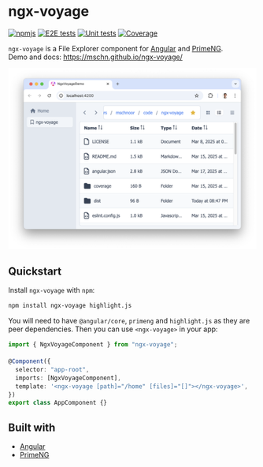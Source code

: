 # ngx-voyage

[![npmjs](https://img.shields.io/npm/v/ngx-voyage?color=blue)](https://www.npmjs.com/package/ngx-voyage)
[![E2E tests](https://github.com/mschn/ngx-voyage/actions/workflows/e2e_tests.yml/badge.svg)](https://github.com/mschn/ngx-voyage/actions/workflows/e2e_tests.yml)
[![Unit tests](https://github.com/mschn/ngx-voyage/actions/workflows/unit_tests.yml/badge.svg)](https://github.com/mschn/ngx-voyage/actions/workflows/unit_tests.yml)
[![Coverage](https://sonarcloud.io/api/project_badges/measure?project=mschn_ngx-voyage&metric=coverage)](https://sonarcloud.io/summary/new_code?id=mschn_ngx-voyage)

`ngx-voyage` is a File Explorer component for [Angular](https://angular.dev/) and [PrimeNG](https://primeng.org/).\
Demo and docs: https://mschn.github.io/ngx-voyage/

<p align="center">
  <img src="https://raw.githubusercontent.com/mschn/ngx-voyage/refs/heads/main/projects/demo/public/light.png" />
</p>

## Quickstart

Install `ngx-voyage` with `npm`:

```bash
npm install ngx-voyage highlight.js
```

You will need to have `@angular/core`, `primeng` and `highlight.js` as they are peer dependencies.
Then you can use `<ngx-voyage>` in your app:

```ts
import { NgxVoyageComponent } from "ngx-voyage";

@Component({
  selector: "app-root",
  imports: [NgxVoyageComponent],
  template: '<ngx-voyage [path]="/home" [files]="[]"></ngx-voyage>',
})
export class AppComponent {}
```

## Built with

- [Angular](https://angular.dev/)
- [PrimeNG](https://primeng.org/)
